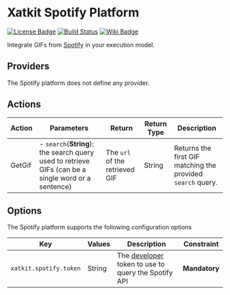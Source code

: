 Xatkit Spotify Platform
=====

[![License Badge](https://img.shields.io/badge/license-EPL%202.0-brightgreen.svg)](https://opensource.org/licenses/EPL-2.0)
[![Build Status](https://travis-ci.com/xatkit-bot-platform/xatkit-spotify-platform.svg?branch=master)](https://travis-ci.com/xatkit-bot-platform/xatkit-spotify-platform)
[![Wiki Badge](https://img.shields.io/badge/doc-wiki-blue)](https://github.com/xatkit-bot-platform/xatkit/wiki/Xatkit-Spotify-Platform)

Integrate GIFs from [Spotify](https://spotify.com/) in your execution model.


## Providers

The Spotify platform does not define any provider.

## Actions

| Action | Parameters                                                   | Return                         | Return Type | Description                                                 |
| ------ | ------------------------------------------------------------ | ------------------------------ | ----------- | ----------------------------------------------------------- |
| GetGif | - `search`(**String**): the search query used to retrieve GIFs (can be a single word or a sentence) | The `url` of the retrieved GIF | String      | Returns the first GIF matching the provided `search` query. |

## Options

The Spotify platform supports the following configuration options

| Key                  | Values | Description                                                  | Constraint    |
| -------------------- | ------ | ------------------------------------------------------------ | ------------- |
| `xatkit.spotify.token` | String | The [developer](https://developers.spotify.com/) token to use to query the Spotify API | **Mandatory** |

